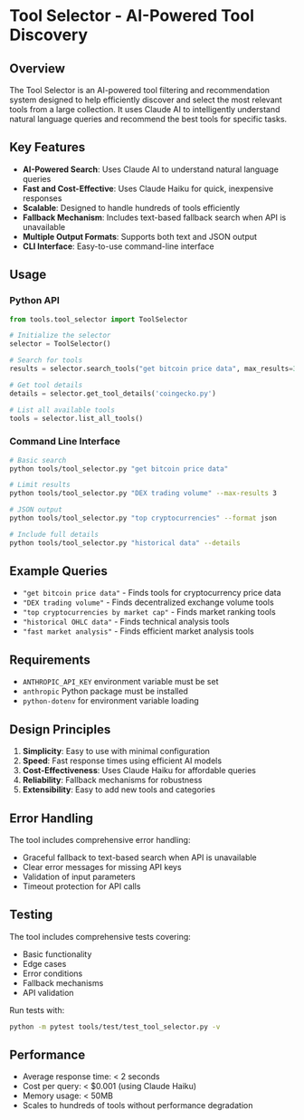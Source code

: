# Tool Selector - AI-Powered Tool Discovery

## Overview

The Tool Selector is an AI-powered tool filtering and recommendation system designed to help efficiently discover and select the most relevant tools from a large collection. It uses Claude AI to intelligently understand natural language queries and recommend the best tools for specific tasks.

## Key Features

- **AI-Powered Search**: Uses Claude AI to understand natural language queries
- **Fast and Cost-Effective**: Uses Claude Haiku for quick, inexpensive responses
- **Scalable**: Designed to handle hundreds of tools efficiently
- **Fallback Mechanism**: Includes text-based fallback search when API is unavailable
- **Multiple Output Formats**: Supports both text and JSON output
- **CLI Interface**: Easy-to-use command-line interface

## Usage

### Python API

```python
from tools.tool_selector import ToolSelector

# Initialize the selector
selector = ToolSelector()

# Search for tools
results = selector.search_tools("get bitcoin price data", max_results=3)

# Get tool details
details = selector.get_tool_details('coingecko.py')

# List all available tools
tools = selector.list_all_tools()
```

### Command Line Interface

```bash
# Basic search
python tools/tool_selector.py "get bitcoin price data"

# Limit results
python tools/tool_selector.py "DEX trading volume" --max-results 3

# JSON output
python tools/tool_selector.py "top cryptocurrencies" --format json

# Include full details
python tools/tool_selector.py "historical data" --details
```

## Example Queries

- `"get bitcoin price data"` - Finds tools for cryptocurrency price data
- `"DEX trading volume"` - Finds decentralized exchange volume tools
- `"top cryptocurrencies by market cap"` - Finds market ranking tools
- `"historical OHLC data"` - Finds technical analysis tools
- `"fast market analysis"` - Finds efficient market analysis tools

## Requirements

- `ANTHROPIC_API_KEY` environment variable must be set
- `anthropic` Python package must be installed
- `python-dotenv` for environment variable loading

## Design Principles

1. **Simplicity**: Easy to use with minimal configuration
2. **Speed**: Fast response times using efficient AI models
3. **Cost-Effectiveness**: Uses Claude Haiku for affordable queries
4. **Reliability**: Fallback mechanisms for robustness
5. **Extensibility**: Easy to add new tools and categories

## Error Handling

The tool includes comprehensive error handling:
- Graceful fallback to text-based search when API is unavailable
- Clear error messages for missing API keys
- Validation of input parameters
- Timeout protection for API calls

## Testing

The tool includes comprehensive tests covering:
- Basic functionality
- Edge cases
- Error conditions
- Fallback mechanisms
- API validation

Run tests with:
```bash
python -m pytest tools/test/test_tool_selector.py -v
```

## Performance

- Average response time: < 2 seconds
- Cost per query: < $0.001 (using Claude Haiku)
- Memory usage: < 50MB
- Scales to hundreds of tools without performance degradation